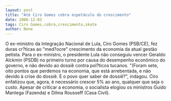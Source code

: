```yaml
---
layout: post
title: "Até Ciro Gomes cobra espetáculo do crescimento"
date: 2006-12-02
tags: Ciro Gomes,cobra,crescimento,skate
author: None
---
```

O ex-ministro da Integração Nacional de Lula, Ciro Gomes (PSB/CE), fez duras cr?ticas ao \"med?ocre\" crescimento da economia da atual gestão petista. Para o ex-ministro, o presidente Lula não conseguiu vencer Geraldo Alckmin (PSDB) no primeiro turno por causa do desempenho econômico do governo, e não devido ao dossiê contra pol?ticos tucanos. 
\"(Foram sete, oito pontos que perdemos na economia, que está arrebentada, e não devido à crise do dossiê. E o povo quer saber de dossiê?\", indagou. 
Ciro enfatizou que, agora, é necessário crescer 5% ao ano, qualquer que seja o custo. Apesar de criticar a economia, o socialista elogiou os ministros Guido Mantega (Fazenda) e Dilma Rousseff (Casa Civil).  